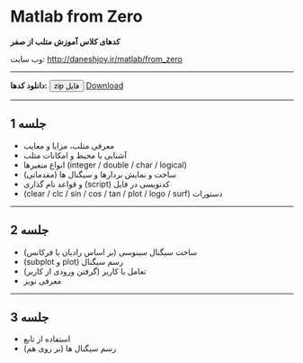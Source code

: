 # Matlab from Zero

**کدهای کلاس آموزش متلب از صفر**


وب سایت: http://daneshjoy.ir/matlab/from_zero

--------------------

**دانلود کدها:** <button name="button" onclick="https://github.com/DaneshJoy/matlab_from_zero/zipball/master">zip فایل</button> <a class="github-button" href="https://github.com/DaneshJoy/matlab_from_zero/archive/master.zip" data-icon="octicon-cloud-download" data-size="large" aria-label="Download DaneshJoy/Matlab from Zero on GitHub">Download</a>

--------------------------

## جلسه 1

- معرفی متلب، مزایا و معایب
- آشنایی با محیط و امکانات متلب
- انواع متغیرها (integer / double / char / logical)
- &#x202b; ساخت و نمایش بردارها و سیگنال ها (مقدماتی)
- &#x202b; کدنویسی در فایل (script) و قواعد نام گذاری
- &#x202b; دستورات (clear / clc / sin / cos / tan / plot / logo / surf)

--------------------------

## جلسه 2

- &#x202b; ساخت سیگنال سینوسی (بر اساس رادیان یا فرکانس)
- &#x202b; رسم سیگنال (plot و subplot)
- &#x202b; تعامل با کاربر (گرفتن ورودی از کاربر)
- معرفی نویز

--------------------------
  
## جلسه 3

- استفاده از تابع
- &#x202b; رسم سیگنال ها (بر روی هم)
